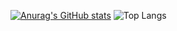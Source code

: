 [![Anurag's GitHub stats](https://github-readme-stats.vercel.app/api?username=PizzaKing29)](https://github.com/anuraghazra/github-readme-stats)
![Top Langs](https://github-readme-stats.vercel.app/api/top-langs/?username=PizzaKing29&layout=compact)

